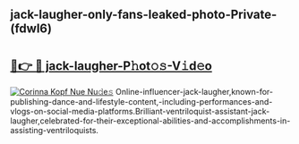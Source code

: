 ## jack-laugher-only-fans​-leaked-photo​-Private-(fdwl6)


# <h2><a href="https://mediaupload.pro?title=jack-laugher&ref=git">🔗👉 🔴 jack-laugher-P𝚑ot𝚘𝚜-V𝚒d𝚎o</a></h2>

[![Corinna Kopf Nue Nu𝚍e𝚜](https://i.imgur.com/0qMVB7G.gif)](https://mediaupload.pro?title=jack-laugher&ref=git)
Online-influencer-jack-laugher,known-for-publishing-dance-and-lifestyle-content,-including-performances-and-vlogs-on-social-media-platforms.Brilliant-ventriloquist-assistant-jack-laugher,celebrated-for-their-exceptional-abilities-and-accomplishments-in-assisting-ventriloquists.  